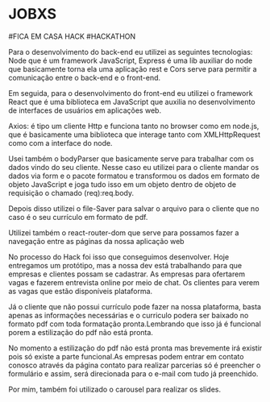 # JOBXS
#FICA EM CASA HACK
#HACKATHON

Para o desenvolvimento do back-end eu utilizei as seguintes tecnologias: Node que é um framework JavaScript, Express é uma lib auxiliar do node que basicamente torna ela uma aplicação rest e Cors serve para permitir a comunicação entre o back-end e o front-end. 

Em seguida, para o desenvolvimento do front-end eu utilizei o framework React que é uma biblioteca em JavaScript  que auxilia no desenvolvimento de interfaces de usuários em aplicações web.

Axios: é tipo um cliente Http e funciona tanto no browser como em node.js, que é basicamente uma biblioteca que interage tanto com XMLHttpRequest como com  a interface do node.

Usei também o bodyParser que basicamente serve para trabalhar com os dados vindo do seu cliente. Nesse caso eu utilizei para o cliente mandar os dados via form e o pacote formatou e transformou os dados em formato de objeto JavaScript  e joga tudo isso em um objeto dentro de objeto de requisição o chamado (req):req.body. 

Depois disso utilizei  o file-Saver para salvar o arquivo para o cliente que no caso é o seu currículo em formato de pdf.

Utilizei também o react-router-dom que serve para possamos fazer a navegação entre as páginas da nossa aplicação web


No processo do Hack foi isso que conseguimos desenvolver. Hoje entregamos um protótipo, mas a nossa dev está trabalhando para que empresas e clientes possam se cadastrar. As empresas para ofertarem vagas e fazerem entrevista online por meio de chat. Os clientes para verem as vagas que estão disponíveis plataforma.

Já o cliente que não possui currículo pode fazer na nossa plataforma, basta apenas as informações necessárias   e o curriculo podera ser baixado no formato pdf com toda formatação pronta.Lembrando que isso já é funcional porem a estilização do pdf não está pronta.

No momento a estilização do pdf não está pronta mas brevemente irá existir pois só existe a parte funcional.As empresas podem entrar em contato conosco através da página contato para realizar parcerias só é preencher o formulário e assim, será direcionada para o e-mail com tudo já preenchido. 

Por mim, também foi utilizado o carousel para realizar os slides.
